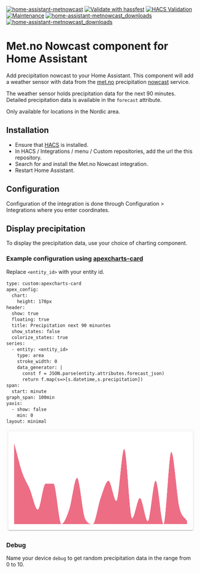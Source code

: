 [![home-assistant-metnowcast](https://img.shields.io/github/release/toringer/home-assistant-metnowcast.svg?1)](https://github.com/toringer/home-assistant-metnowcast)
[![Validate with hassfest](https://github.com/toringer/home-assistant-metnowcast/workflows/Validate%20with%20hassfest/badge.svg)](https://github.com/toringer/home-assistant-metnowcast/actions/workflows/hassfest.yaml)
[![HACS Validation](https://github.com/toringer/home-assistant-metnowcast/actions/workflows/validate_hacs.yaml/badge.svg)](https://github.com/toringer/home-assistant-metnowcast/actions/workflows/validate_hacs.yaml)
[![Maintenance](https://img.shields.io/maintenance/yes/2025.svg)](https://github.com/toringer/home-assistant-metnowcast)
[![home-assistant-metnowcast_downloads](https://img.shields.io/github/downloads/toringer/home-assistant-metnowcast/total)](https://github.com/toringer/home-assistant-metnowcast)
[![home-assistant-metnowcast_downloads](https://img.shields.io/github/downloads/toringer/home-assistant-metnowcast/latest/total)](https://github.com/toringer/home-assistant-metnowcast)

# Met.no Nowcast component for Home Assistant

Add precipitation nowcast to your Home Assistant. This component will add a weather sensor with data from the [met.no](https://www.met.no/) precipitation [nowcast](https://api.met.no/weatherapi/nowcast/2.0/documentation) service.

The weather sensor holds precipitation data for the next 90 minutes. Detailed precipitation data is available in the `forecast` attribute.

Only available for locations in the Nordic area.

## Installation

- Ensure that [HACS](https://hacs.xyz/) is installed.
- In HACS / Integrations / menu / Custom repositories, add the url the this repository.
- Search for and install the Met.no Nowcast integration.
- Restart Home Assistant.

## Configuration

Configuration of the integration is done through Configuration > Integrations where you enter coordinates.

## Display precipitation

To display the precipitation data, use your choice of charting component.

### Example configuration using [apexcharts-card]([https://github.com/ricreis394/chartjs-card](https://github.com/RomRider/apexcharts-card))

Replace `<entity_id>` with your entity id.

```
type: custom:apexcharts-card
apex_config:
  chart:
    height: 170px
header:
  show: true
  floating: true
  title: Precipitation next 90 minuntes
  show_states: false
  colorize_states: true
series:
  - entity: <entity_id>
    type: area
    stroke_width: 0
    data_generator: |
      const f = JSON.parse(entity.attributes.forecast_json)
      return f.map(s=>[s.datetime,s.precipitation])
span:
  start: minute
graph_span: 100min
yaxis:
  - show: false
    min: 0
layout: minimal

```

![Precipitation chart](precipitation_chart.png)

### Debug
Name your device `debug` to get random precipitation data in the range from 0 to 10.
